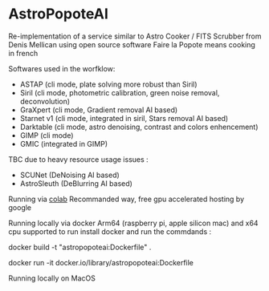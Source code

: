 # AstroPopoteAI

Re-implementation of a service similar to Astro Cooker / FITS Scrubber from Denis Mellican using open source software
Faire la Popote means cooking in french

Softwares used in the worfklow:

- ASTAP (cli mode, plate solving more robust than Siril)
- Siril (cli mode, photometric calibration, green noise removal, deconvolution)
- GraXpert (cli mode, Gradient removal AI based)
- Starnet v1 (cli mode, integrated in siril, Stars removal AI based)
- Darktable (cli mode, astro denoising, contrast and colors enhencement)
- GIMP (cli mode)
- GMIC (integrated in GIMP)

TBC due to heavy resource usage issues :

- SCUNet (DeNoising AI based)
- AstroSleuth (DeBlurring AI based)

Running via [colab](https://colab.research.google.com/drive/14sydwuVCKFCIw3xLt_x5kE730wQ2kyWN?usp=sharing)
Recommanded way, free gpu accelerated hosting by google

Running locally via docker
Arm64 (raspberry pi, apple silicon mac) and x64 cpu supported
to run install docker and run the commdands :

docker build -t "astropopoteai:Dockerfile" .

docker run -it docker.io/library/astropopoteai:Dockerfile

Running locally on MacOS
